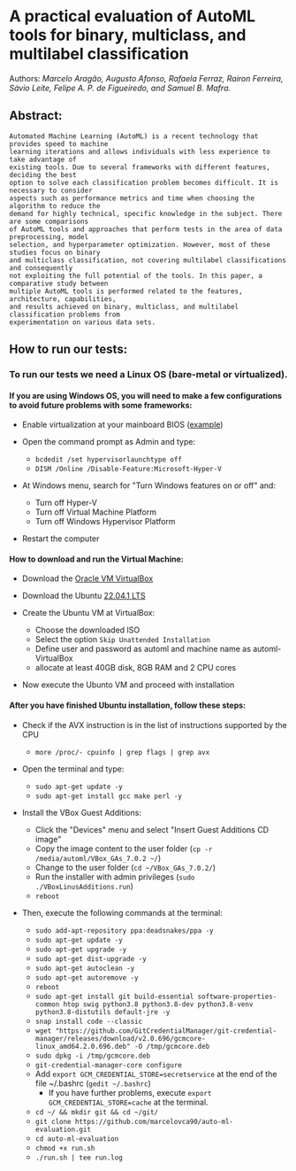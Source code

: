 # A practical evaluation of AutoML tools for binary, multiclass, and multilabel classification

Authors: *Marcelo Aragão, Augusto Afonso, Rafaela Ferraz, Rairon Ferreira, Sávio Leite, Felipe A. P. de Figueiredo, and Samuel B. Mafra.*

## Abstract:
	Automated Machine Learning (AutoML) is a recent technology that provides speed to machine
	learning iterations and allows individuals with less experience to take advantage of
	existing tools. Due to several frameworks with different features, deciding the best
	option to solve each classification problem becomes difficult. It is necessary to consider
	aspects such as performance metrics and time when choosing the algorithm to reduce the 
	demand for highly technical, specific knowledge in the subject. There are some comparisons
	of AutoML tools and approaches that perform tests in the area of data preprocessing, model
	selection, and hyperparameter optimization. However, most of these studies focus on binary
	and multiclass classification, not covering multilabel classifications and consequently 
	not exploiting the full potential of the tools. In this paper, a comparative study between
	multiple AutoML tools is performed related to the features, architecture, capabilities,
	and results achieved on binary, multiclass, and multilabel classification problems from
	experimentation on various data sets.

## How to run our tests:
### To run our tests we need a Linux OS (bare-metal or virtualized).
#### If you are using Windows OS, you will need to make a few configurations to avoid future problems with some frameworks:
- Enable virtualization at your mainboard BIOS ([example](https://www.youtube.com/watch?v=GK0DOfdLCa8))

- Open the command prompt as Admin and type:
	- `bcdedit /set hypervisorlaunchtype off`
	- `DISM /Online /Disable-Feature:Microsoft-Hyper-V`

- At Windows menu, search for "Turn Windows features on or off" and:
	- Turn off Hyper-V
	- Turn off Virtual Machine Platform
	- Turn off Windows Hypervisor Platform

- Restart the computer

#### How to download and run the Virtual Machine:

- Download the [Oracle VM VirtualBox](https://download.virtualbox.org/virtualbox/7.0.4/VirtualBox-7.0.4-154605-Win.exe)

- Download the Ubuntu [22.04.1 LTS](https://releases.ubuntu.com/22.04/ubuntu-22.04.1-desktop-amd64.iso)

- Create the Ubuntu VM at VirtualBox:
	- Choose the downloaded ISO
	- Select the option `Skip Unattended Installation`
	- Define user and password as automl and machine name as automl-VirtualBox
	- allocate at least 40GB disk, 8GB RAM and 2 CPU cores

- Now execute the Ubunto VM and proceed with installation

#### After you have finished Ubuntu installation, follow these steps:
- Check if the AVX instruction is in the list of instructions supported by the CPU
	- `more /proc/- cpuinfo | grep flags | grep avx`
- Open the terminal and type:
	- `sudo apt-get update -y`
	- `sudo apt-get install gcc make perl -y`
- Install the VBox Guest Additions:
	- Click the "Devices" menu and select "Insert Guest Additions CD image"
	- Copy the image content to the user folder (`cp -r /media/automl/VBox_GAs_7.0.2 ~/`)
	- Change to the user folder (`cd ~/VBox_GAs_7.0.2/`)
	- Run the installer with admin privileges (`sudo ./VBoxLinusAdditions.run`)
	- `reboot`
	
- Then, execute the following commands at the terminal:
	- `sudo add-apt-repository ppa:deadsnakes/ppa -y`
	- `sudo apt-get update -y`
	- `sudo apt-get upgrade -y`
	- `sudo apt-get dist-upgrade -y`
	- `sudo apt-get autoclean -y`
	- `sudo apt-get autoremove -y`
	- `reboot`
	- `sudo apt-get install git build-essential software-properties-common htop swig python3.8 python3.8-dev python3.8-venv python3.8-distutils default-jre -y`
	- `snap install code --classic`
	- `wget "https://github.com/GitCredentialManager/git-credential-manager/releases/download/v2.0.696/gcmcore-linux_amd64.2.0.696.deb" -O /tmp/gcmcore.deb`
	- `sudo dpkg -i /tmp/gcmcore.deb`
	- `git-credential-manager-core configure`
	- Add `export GCM_CREDENTIAL_STORE=secretservice` at the end of the file ~/.bashrc (`gedit ~/.bashrc`)
		- If you have further problems, execute `export GCM_CREDENTIAL_STORE=cache` at the terminal.
	- `cd ~/ && mkdir git && cd ~/git/`
	- `git clone https://github.com/marcelovca90/auto-ml-evaluation.git`
	- `cd auto-ml-evaluation`
	- `chmod +x run.sh`
	- `./run.sh | tee run.log`
